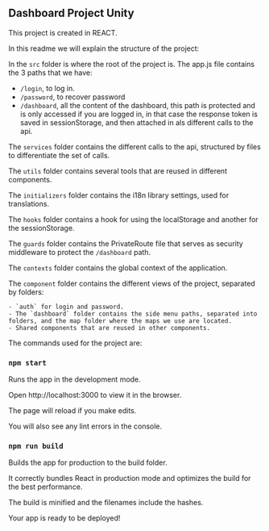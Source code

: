 ## Dashboard Project Unity

This project is created in REACT.

In this readme we will explain the structure of the project:

In the `src` folder is where the root of the project is. The app.js file contains the 3 paths that we have:
- `/login`, to log in.
- `/password`, to recover password 
- `/dashboard`, all the content of the dashboard, this path is protected and is only accessed if you are logged in, in that case the response token is saved in sessionStorage, and then attached in als different calls to the api.

The `services` folder contains the different calls to the api, structured by files to differentiate the set of calls.

The `utils` folder contains several tools that are reused in different components.

The `initializers` folder contains the i18n library settings, used for translations.

The `hooks` folder contains a hook for using the localStorage and another for the sessionStorage.

The `guards` folder contains the PrivateRoute file that serves as security middleware to protect the `/dashboard` path.

The `contexts` folder contains the global context of the application.

The `component` folder contains the different views of the project, separated by folders:

    - `auth` for login and password.
    - The `dashboard` folder contains the side menu paths, separated into folders, and the map folder where the maps we use are located.
    - Shared components that are reused in other components.


The commands used for the project are:

### `npm start`

Runs the app in the development mode.

Open http://localhost:3000 to view it in the browser.

The page will reload if you make edits.

You will also see any lint errors in the console.


### `npm run build`

Builds the app for production to the build folder.

It correctly bundles React in production mode and optimizes the build for the best performance.

The build is minified and the filenames include the hashes.

Your app is ready to be deployed!

